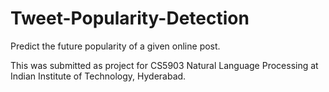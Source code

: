 # Tweet-Popularity-Detection
Predict the future popularity of a given online post.

This was submitted as project for CS5903 Natural Language Processing at Indian Institute of Technology, Hyderabad.

